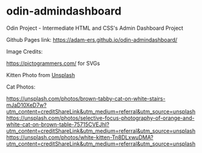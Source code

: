 # odin-admindashboard
Odin Project - Intermediate HTML and CSS's Admin Dashboard Project

Github Pages link: https://adam-ers.github.io/odin-admindashboard/

Image Credits:

https://pictogrammers.com/ for SVGs

Kitten Photo from [Unsplash](https://unsplash.com/photos/brown-and-black-cat-on-white-background-Y0WXj3xqJz0?utm_content=creditShareLink&utm_medium=referral&utm_source=unsplash)

Cat Photos:

https://unsplash.com/photos/brown-tabby-cat-on-white-stairs-mJaD10XeD7w?utm_content=creditShareLink&utm_medium=referral&utm_source=unsplash
https://unsplash.com/photos/selective-focus-photography-of-orange-and-white-cat-on-brown-table-75715CVEJhI?utm_content=creditShareLink&utm_medium=referral&utm_source=unsplash
https://unsplash.com/photos/white-kitten-Tn8DLxwuDMA?utm_content=creditShareLink&utm_medium=referral&utm_source=unsplash  
